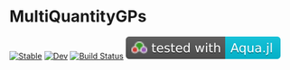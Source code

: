 # MultiQuantityGPs

[![Stable](https://img.shields.io/badge/docs-stable-blue.svg)](https://ngharrison.github.io/MultiQuantityGPs.jl/stable/)
[![Dev](https://img.shields.io/badge/docs-dev-blue.svg)](https://ngharrison.github.io/MultiQuantityGPs.jl/dev/)
[![Build Status](https://github.com/ngharrison/MultiQuantityGPs.jl/actions/workflows/CI.yml/badge.svg?branch=main)](https://github.com/ngharrison/MultiQuantityGPs.jl/actions/workflows/CI.yml?query=branch%3Amain)
[![Aqua](https://raw.githubusercontent.com/JuliaTesting/Aqua.jl/master/badge.svg)](https://github.com/JuliaTesting/Aqua.jl)
